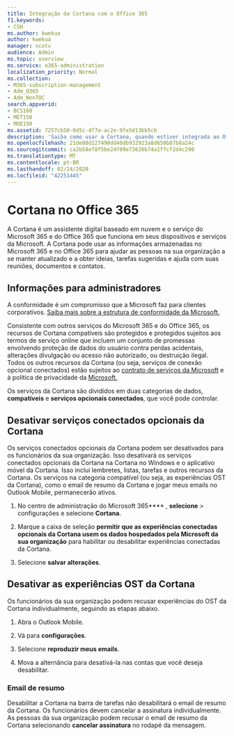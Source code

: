 ```yaml
---
title: Integração da Cortana com o Office 365
f1.keywords:
- CSH
ms.author: kwekua
author: kwekua
manager: scotv
audience: Admin
ms.topic: overview
ms.service: o365-administration
localization_priority: Normal
ms.collection:
- M365-subscription-management
- Adm_O365
- Adm_NonTOC
search.appverid:
- BCS160
- MET150
- MOE150
ms.assetid: 7257cb50-0d5c-4f7a-ac2e-9fe5d13bb5cb
description: 'Saiba como usar a Cortana, quando estiver integrada ao Office 365. Você pode desativar a Cortana no centro de administração para restringir o acesso aos dados da sua organização. '
ms.openlocfilehash: 21de80d127498dd40db932923a8d650b87b8a24c
ms.sourcegitcommit: ca2b58ef8f5be24f09e73620b74a1ffcf2d4c290
ms.translationtype: MT
ms.contentlocale: pt-BR
ms.lasthandoff: 02/24/2020
ms.locfileid: "42251445"
---
```

# <a name="cortana-in-office-365"></a>Cortana no Office 365

A Cortana é um assistente digital baseado em nuvem e o serviço do Microsoft 365 e do Office 365 que funciona em seus dispositivos e serviços da Microsoft. A Cortana pode usar as informações armazenadas no Microsoft 365 e no Office 365 para ajudar as pessoas na sua organização a se manter atualizado e a obter ideias, tarefas sugeridas e ajuda com suas reuniões, documentos e contatos.
  
## <a name="info-for-admins"></a>Informações para administradores

A conformidade é um compromisso que a Microsoft faz para clientes corporativos. [Saiba mais sobre a estrutura de conformidade da Microsoft.](https://go.microsoft.com/fwlink/p/?LinkId=2109173)

Consistente com outros serviços do Microsoft 365 e do Office 365, os recursos de Cortana compatíveis são protegidos e protegidos sujeitos aos termos de serviço online que incluem um conjunto de promessas envolvendo proteção de dados do usuário contra perdas acidentais, alterações divulgação ou acesso não autorizado, ou destruição ilegal. Todos os outros recursos da Cortana (ou seja, serviços de conexão opcional conectados) estão sujeitos ao [contrato de serviços da Microsoft](https://go.microsoft.com/fwlink/p/?LinkId=2109174) e à política de privacidade da [Microsoft.](https://go.microsoft.com/fwlink/p/?LinkId=2109175)

Os serviços da Cortana são divididos em duas categorias de dados, **compatíveis** e **serviços opcionais conectados**, que você pode controlar.

## <a name="turn-off-cortana-optional-connected-services"></a>Desativar serviços conectados opcionais da Cortana

Os serviços conectados opcionais da Cortana podem ser desativados para os funcionários da sua organização. Isso desativará os serviços conectados opcionais da Cortana na Cortana no Windows e o aplicativo móvel da Cortana. Isso inclui lembretes, listas, tarefas e outros recursos da Cortana. Os serviços na categoria compatível (ou seja, as experiências OST da Cortana), como o email de resumo da Cortana e jogar meus emails no Outlook Mobile, permanecerão ativos.

1. No centro de administração do Microsoft 365**** , **selecione** > configurações e selecione **Cortana**.

4. Marque a caixa de seleção **permitir que as experiências conectadas opcionais da Cortana usem os dados hospedados pela Microsoft da sua organização** para habilitar ou desabilitar experiências conectadas da Cortana.

5. Selecione **salvar alterações**.

## <a name="turn-off-cortana-ost-experiences"></a>Desativar as experiências OST da Cortana

Os funcionários da sua organização podem recusar experiências do OST da Cortana individualmente, seguindo as etapas abaixo.

1. Abra o Outlook Mobile.

2. Vá para **configurações**.
  
3. Selecione **reproduzir meus emails**.

4. Mova a alternância para desativá-la nas contas que você deseja desabilitar.

### <a name="briefing-email"></a>Email de resumo

Desabilitar a Cortana na barra de tarefas não desabilitará o email de resumo da Cortana. Os funcionários devem cancelar a assinatura individualmente. As pessoas da sua organização podem recusar o email de resumo da Cortana selecionando **cancelar assinatura** no rodapé da mensagem.